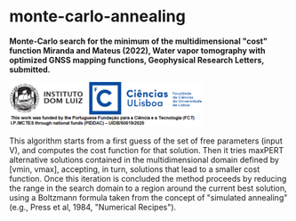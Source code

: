 # monte-carlo-annealing
**Monte-Carlo search for the minimum of the multidimensional "cost" function
Miranda and Mateus (2022), Water vapor tomography with optimized GNSS mapping functions,
Geophysical Research Letters, submitted.**

<img src="https://github.com/pjmateus/monte-carlo-annealing/blob/80329255f53d957f4e4ecd28d85fe946c23f048b/logos.png" width="350">

This algorithm starts from a first guess of the set of free parameters (input V),
and computes the cost function for that solution. Then it tries maxPERT alternative 
solutions contained in the multidimensional domain defined by [vmin, vmax], accepting, 
in turn, solutions that lead to a smaller cost function. Once this iteration 
is concluded the method proceeds by reducing the range in the search domain to a region 
around the current best solution, using a Boltzmann formula taken from the
concept of "simulated annealing" (e.g., Press et al, 1984, "Numerical Recipes").


